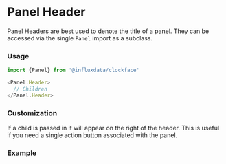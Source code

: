 # Panel Header

Panel Headers are best used to denote the title of a panel. They can be accessed via the single `Panel` import as a subclass.

### Usage
```js
import {Panel} from '@influxdata/clockface'
```
```js
<Panel.Header>
  // Children
</Panel.Header>
```

### Customization

If a child is passed in it will appear on the right of the header. This is useful if you need a single action button associated with the panel.

### Example
<!-- STORY -->


<!-- STORY HIDE START -->

<!-- STORY HIDE END -->

<!-- PROPS -->
